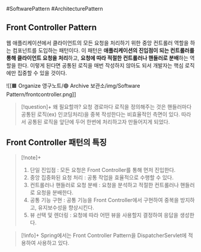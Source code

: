 #SoftwarePattern #ArchitecturePattern

## Front Controller Pattern
웹 애플리케이션에서 클라이언트의 모든 요청을 처리하기 위한 중앙 컨트롤러 역할을 하는 컴포넌트를 도입하는 패턴이다. 이 패턴은 **애플리케이션의 진입점이 되는 컨트롤러를 통해 클라이언트 요청을 처리**하고, **요청에 따라 적절한 컨트롤러나 핸들러로 분배**하는 역할을 한다. 이렇게 된다면 공통된 로직을 매번 작성하지 않아도 되서 개발자는 핵심 로직에만 집중할 수 있을 것이다.

![[🟧 Organize 영구노트/🟣 Archive 보관소/img/Software Pattern/frontcontroller.png]]

> [!question]+ 왜 필요할까?
> 요청 경로마다 로직을 정의해주는 것은 핸들러마다 공통된 로직(ex) 인코딩처리)을 중복 작성한다는 비효율적인 측면이 있다. 따라서 공통된 로직을 앞단에 두어 한번에 처리하고자 만들어지게 되었다.

## Front Controller 패턴의 특징
> [!note]+ 
> 1. 단일 진입점 : 모든 요청은 Front Controller를 통해 먼저 진입한다.
> 2. 중앙 집중화된 요청 처리 : 공통 작업을 효율적으로 수행할 수 있다.
> 3. 컨트롤러나 핸들러로 요청 분배 : 요청을 분석하고 적절한 컨트롤러나 핸들러로 요청을 분배한다.
> 4. 공통 기능 구현 : 공통 기능을 Front Controller에서 구현하여 중복을 방지하고, 유지보수성을 향상시킨다.
> 5. 뷰 선택 및 렌더링 : 요청에 따라 어떤 뷰을 사용할지 결정하여 응답을 생성한다.


> [!info]+ 
> Spring에서는 Front Controller Pattern을 DispatcherServlet에 적용하여 사용하고 있다.